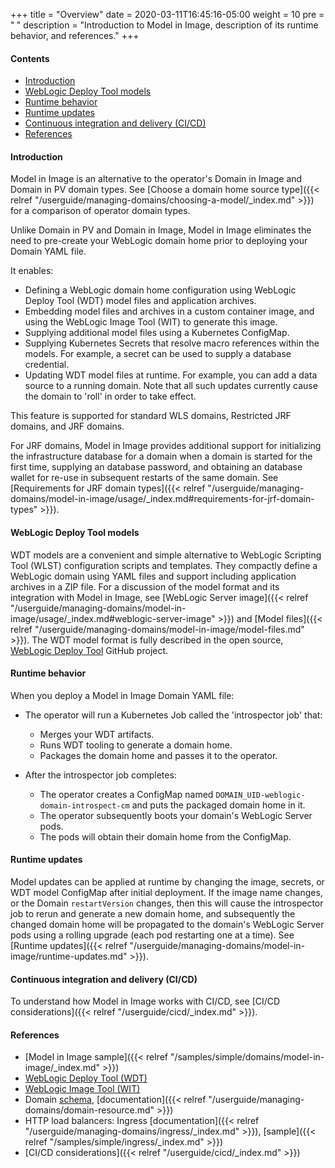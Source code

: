 +++
title = "Overview"
date = 2020-03-11T16:45:16-05:00
weight = 10
pre = "<b> </b>"
description = "Introduction to Model in Image, description of its runtime behavior, and references."
+++

#### Contents

 - [Introduction](#introduction)
 - [WebLogic Deploy Tool models](#weblogic-deploy-tool-models)
 - [Runtime behavior](#runtime-behavior)
 - [Runtime updates](#runtime-updates)
 - [Continuous integration and delivery (CI/CD)](#continuous-integration-and-delivery-cicd)
 - [References](#references)

#### Introduction

Model in Image is an alternative to the operator's Domain in Image and Domain in PV domain types. See [Choose a domain home source type]({{< relref "/userguide/managing-domains/choosing-a-model/_index.md" >}}) for a comparison of operator domain types.

Unlike Domain in PV and Domain in Image, Model in Image eliminates the need to pre-create your WebLogic domain home prior to deploying your Domain YAML file.

It enables:

 - Defining a WebLogic domain home configuration using WebLogic Deploy Tool (WDT) model files and application archives.
 - Embedding model files and archives in a custom container image, and using the WebLogic Image Tool (WIT) to generate this image.
 - Supplying additional model files using a Kubernetes ConfigMap.
 - Supplying Kubernetes Secrets that resolve macro references within the models. For example, a secret can be used to supply a database credential.
 - Updating WDT model files at runtime. For example, you can add a data source to a running domain. Note that all such updates currently cause the domain to 'roll' in order to take effect.

This feature is supported for standard WLS domains, Restricted JRF domains, and JRF domains.

For JRF domains, Model in Image provides additional support for initializing the infrastructure database for a domain when a domain is started for the first time, supplying an database password, and obtaining an database wallet for re-use in subsequent restarts of the same domain. See [Requirements for JRF domain types]({{< relref "/userguide/managing-domains/model-in-image/usage/_index.md#requirements-for-jrf-domain-types" >}}).

#### WebLogic Deploy Tool models

WDT models are a convenient and simple alternative to WebLogic Scripting Tool (WLST) configuration scripts and templates. They compactly define a WebLogic domain using YAML files and support including application archives in a ZIP file. For a discussion of the model format and its integration with Model in Image, see [WebLogic Server image]({{< relref "/userguide/managing-domains/model-in-image/usage/_index.md#weblogic-server-image" >}}) and [Model files]({{< relref "/userguide/managing-domains/model-in-image/model-files.md" >}}). The WDT model format is fully described in the open source, [WebLogic Deploy Tool](https://github.com/oracle/weblogic-deploy-tooling) GitHub project.

#### Runtime behavior

When you deploy a Model in Image Domain YAML file:

  - The operator will run a Kubernetes Job called the 'introspector job' that:
    - Merges your WDT artifacts.
    - Runs WDT tooling to generate a domain home.
    - Packages the domain home and passes it to the operator.

  - After the introspector job completes:
    - The operator creates a ConfigMap named `DOMAIN_UID-weblogic-domain-introspect-cm` and puts the packaged domain home in it.
    - The operator subsequently boots your domain's WebLogic Server pods.
    - The pods will obtain their domain home from the ConfigMap.

#### Runtime updates

Model updates can be applied at runtime by changing the image, secrets, or WDT model ConfigMap after initial deployment. If the image name changes, or the Domain `restartVersion` changes, then this will cause the introspector job to rerun and generate a new domain home, and subsequently the changed domain home will be propagated to the domain's WebLogic Server pods using a rolling upgrade (each pod restarting one at a time). See [Runtime updates]({{< relref "/userguide/managing-domains/model-in-image/runtime-updates.md" >}}).

#### Continuous integration and delivery (CI/CD)

To understand how Model in Image works with CI/CD, see [CI/CD considerations]({{< relref "/userguide/cicd/_index.md" >}}).

#### References

 - [Model in Image sample]({{< relref "/samples/simple/domains/model-in-image/_index.md" >}})
 - [WebLogic Deploy Tool (WDT)](https://github.com/oracle/weblogic-deploy-tooling)
 - [WebLogic Image Tool (WIT)](https://github.com/oracle/weblogic-image-tool)
 - Domain [schema](https://github.com/oracle/weblogic-kubernetes-operator/blob/master/docs/domains/Domain.md), [documentation]({{< relref "/userguide/managing-domains/domain-resource.md" >}})
 - HTTP load balancers: Ingress [documentation]({{< relref "/userguide/managing-domains/ingress/_index.md" >}}), [sample]({{< relref "/samples/simple/ingress/_index.md" >}})
 - [CI/CD considerations]({{< relref "/userguide/cicd/_index.md" >}})
